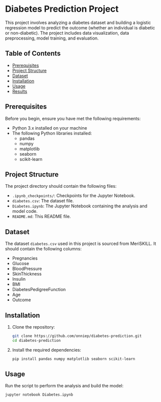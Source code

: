# Diabetes Prediction Project

This project involves analyzing a diabetes dataset and building a logistic regression model to predict the outcome (whether an individual is diabetic or non-diabetic). The project includes data visualization, data preprocessing, model training, and evaluation.

## Table of Contents

- [Prerequisites](#prerequisites)
- [Project Structure](#project-structure)
- [Dataset](#dataset)
- [Installation](#installation)
- [Usage](#usage)
- [Results](#results)

## Prerequisites

Before you begin, ensure you have met the following requirements:

- Python 3.x installed on your machine
- The following Python libraries installed:
  - pandas
  - numpy
  - matplotlib
  - seaborn
  - scikit-learn

## Project Structure

The project directory should contain the following files:

- `.ipynb_checkpoints/`: Checkpoints for the Jupyter Notebook.
- `diabetes.csv`: The dataset file.
- `Diabetes.ipynb`: The Jupyter Notebook containing the analysis and model code.
- `README.md`: This README file.

## Dataset

The dataset `diabetes.csv` used in this project is sourced from MeriSKILL. It should contain the following columns:

- Pregnancies
- Glucose
- BloodPressure
- SkinThickness
- Insulin
- BMI
- DiabetesPedigreeFunction
- Age
- Outcome

## Installation

1. Clone the repository:
    ```bash
    git clone https://github.com/onniep/diabetes-prediction.git
    cd diabetes-prediction
    ```

2. Install the required dependencies:
    ```bash
    pip install pandas numpy matplotlib seaborn scikit-learn
    ```

## Usage

Run the script to perform the analysis and build the model:
```bash
jupyter notebook Diabetes.ipynb

